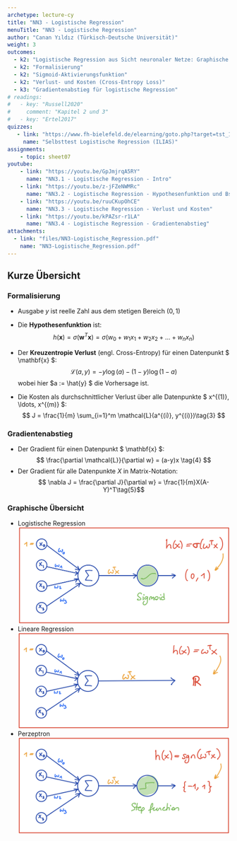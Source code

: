```yaml
---
archetype: lecture-cy
title: "NN3 - Logistische Regression"
menuTitle: "NN3 - Logistische Regression"
author: "Canan Yıldız (Türkisch-Deutsche Universität)"
weight: 3
outcomes:
  - k2: "Logistische Regression aus Sicht neuronaler Netze: Graphische Darstellung, Vergleich mit Perzeptron und linearer Regression"
  - k2: "Formalisierung"
  - k2: "Sigmoid-Aktivierungsfunktion"
  - k2: "Verlust- und Kosten (Cross-Entropy Loss)"
  - k3: "Gradientenabstieg für logistische Regression"
# readings:
#   - key: "Russell2020"
#     comment: "Kapitel 2 und 3"
#   - key: "Ertel2017"
quizzes:
   - link: "https://www.fh-bielefeld.de/elearning/goto.php?target=tst_1106591&client_id=FH-Bielefeld"
     name: "Selbsttest Logistische Regression (ILIAS)"
assignments:
    - topic: sheet07
youtube:
    - link: "https://youtu.be/GpJmjrqA5RY"
      name: "NN3.1 - Logistische Regression - Intro"
    - link: "https://youtu.be/z-jFZeNWMRc"
      name: "NN3.2 - Logistische Regression - Hypothesenfunktion und Bsp"
    - link: "https://youtu.be/ruuCKupOhCE"
      name: "NN3.3 - Logistische Regression - Verlust und Kosten"
    - link: "https://youtu.be/kPAZsr-r1LA"
      name: "NN3.4 - Logistische Regression - Gradientenabstieg"
attachments:
  - link: "files/NN3-Logistische_Regression.pdf"
    name: "NN3-Logistische_Regression.pdf"
---
```


## Kurze Übersicht

### Formalisierung
*   Ausgabe $y$ ist reelle Zahl aus dem stetigen Bereich $(0,1)$
*   Die **Hypothesenfunktion** ist:
    $$ h(\mathbf{x}) = \sigma (\mathbf{w}^T\mathbf{x}) = \sigma (w_0 + w_1x_1 + w_2x_2 + \ldots + w_nx_n) \tag{1}$$

*   Der **Kreuzentropie Verlust** (engl. Cross-Entropy) für einen Datenpunkt $ \mathbf{x} $:
    $$ \mathcal{L}(a, y) =  - y  \log(a) - (1-y)  \log(1-a)\tag{2} $$
    wobei hier $a := \hat{y} $ die Vorhersage ist.

*   Die Kosten als durchschnittlicher Verlust über alle Datenpunkte $ x^{(1)}, \ldots, x^{(m)} $:
    $$ J = \frac{1}{m} \sum_{i=1}^m \mathcal{L}(a^{(i)}, y^{(i)})\tag{3} $$


### Gradientenabstieg
*   Der Gradient für einen Datenpunkt $ \mathbf{x} $:
    $$  \frac{\partial \mathcal{L}}{\partial w} = (a-y)x \tag{4} $$
*   Der Gradient für alle Datenpunkte $X$ in Matrix-Notation:
    $$ \nabla J = \frac{\partial J}{\partial w} = \frac{1}{m}X(A-Y)^T\tag{5}$$


### Graphische Übersicht
*   Logistische Regression
    ![](images/log_reg_nn.png)
*   Lineare Regression
    ![](images/lin_reg_nn.png)
*   Perzeptron
    ![](images/perzeptron_nn.png)


